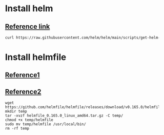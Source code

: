 # Install helm
## [Reference link](https://helm.sh/docs/intro/install/)
```bash
curl https://raw.githubusercontent.com/helm/helm/main/scripts/get-helm-3 | bash
```

# Install helmfile
## [Reference1](https://github.com/helmfile/helmfile/releases)
## [Reference2](https://helmfile.readthedocs.io/en/latest/)
```
wget https://github.com/helmfile/helmfile/releases/download/v0.165.0/helmfile_0.165.0_linux_amd64.tar.gz
mkdir temp
tar -xvzf helmfile_0.165.0_linux_amd64.tar.gz -C temp/
chmod +x temp/helmfile
sudo mv temp/helmfile /usr/local/bin/
rm -rf temp
```
